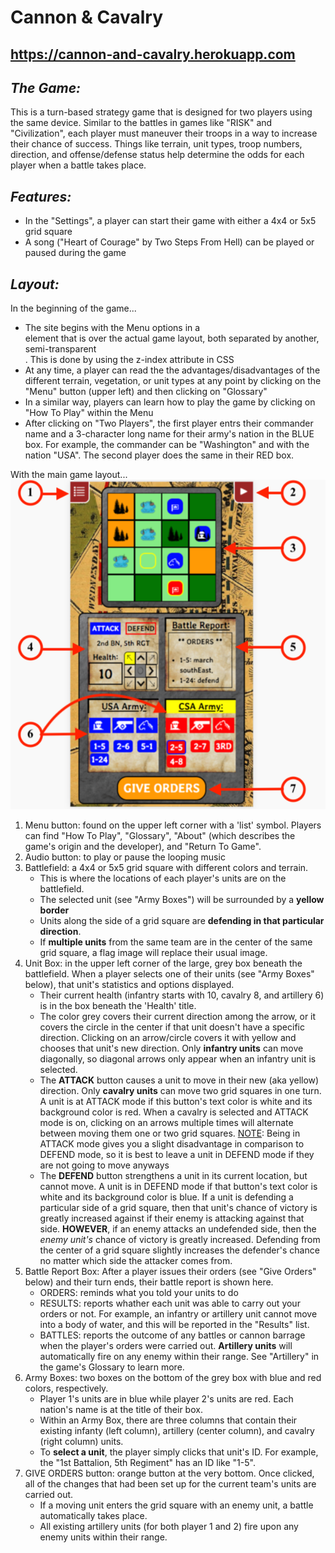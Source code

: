 # Cannon & Cavalry

## https://cannon-and-cavalry.herokuapp.com

## <i>The Game:</i>
This is a turn-based strategy game that is designed for two players using the same device. Similar to the battles in games like "RISK" and "Civilization", each player must maneuver their troops in a way to increase their chance of success. Things like terrain, unit types, troop numbers, direction, and offense/defense status help determine the odds for each player when a battle takes place.

## <i>Features:</i>
- In the "Settings", a player can start their game with either a 4x4 or 5x5 grid square
- A song ("Heart of Courage" by Two Steps From Hell) can be played or paused during the game

## <i>Layout:</i>
In the beginning of the game...
- The site begins with the Menu options in a <div> element that is over the actual game layout, both separated by another, semi-transparent <div>. This is done by using the z-index attribute in CSS
- At any time, a player can read the the advantages/disadvantages of the different terrain, vegetation, or unit types at any point by clicking on the "Menu" button (upper left) and then clicking on "Glossary"
- In a similar way, players can learn how to play the game by clicking on "How To Play" within the Menu
- After clicking on "Two Players", the first player entrs their commander name and a 3-character long name for their army's nation in the BLUE box. For example, the commander can be "Washington" and with the nation "USA". The second player does the same in their RED box.

With the main game layout...
<img src="views/stylesheets/images/can_and_cav_layout.png">
<ol>
  <li>
    Menu button: found on the upper left corner with a 'list' symbol. Players can find "How To Play", "Glossary", "About" (which describes the game's origin and the developer), and "Return To Game".
  </li>
  <li>
    Audio button: to play or pause the looping music
  </li>
  <li>
    Battlefield: a 4x4 or 5x5 grid square with different colors and terrain.
      <ul>
        <li>
          This is where the locations of each player's units are on the battlefield.
        </li>
        <li>
          The selected unit (see "Army Boxes") will be surrounded by a <b>yellow border</b>
        </li>
        <li>
          Units along the side of a grid square are <b>defending in that particular direction</b>.
        </li>
        <li>
          If <b>multiple units</b> from the same team are in the center of the same grid square, a flag image will replace their usual image.
        </li>
      </ul>
  </li>
  <li>
    Unit Box: in the upper left corner of the large, grey box beneath the battlefield. When a player selects one of their units (see "Army Boxes" below), that unit's statistics and options displayed.
    <ul>
      <li>
        Their current health (infantry starts with 10, cavalry 8, and artillery 6) is in the box beneath the 'Health' title.
      </li>
      <li>
        The color grey covers their current direction among the arrow, or it covers the circle in the center if that unit doesn't have a specific direction. Clicking on an arrow/circle covers it with yellow and chooses that unit's new direction. Only <b>infantry units</b> can move diagonally, so diagonal arrows only appear when an infantry unit is selected.
      </li>
      <li>
        The <b>ATTACK</b> button causes a unit to move in their new (aka yellow) direction. Only <b>cavalry units</b> can move two grid squares in one turn. A unit is at ATTACK mode if this button's text color is white and its background color is red. When a cavalry is selected and ATTACK mode is on, clicking on an arrows multiple times will alternate between moving them one or two grid squares. <u>NOTE</u>: Being in ATTACK mode gives you a slight disadvantage in comparison to DEFEND mode, so it is best to leave a unit in DEFEND mode if they are not going to move anyways
      </li>
      <li>
        The <b>DEFEND</b> button strengthens a unit in its current location, but cannot move. A unit is in DEFEND mode if that button's text color is white and its background color is blue. If a unit is defending a particular side of a grid square, then that unit's chance of victory is greatly increased against if their enemy is attacking against that side. <b>HOWEVER</b>, if an enemy attacks an undefended side, then the <i>enemy unit's</i> chance of victory is greatly increased. Defending from the center of a grid square slightly increases the defender's chance no matter which side the attacker comes from.
      </li>
    </ul>
  </li>
  <li>
    Battle Report Box: After a player issues their orders (see "Give Orders" below) and their turn ends, their battle report is shown here.
    <ul>
      <li>
        ORDERS: reminds what you told your units to do
      </li>
      <li>
        RESULTS: reports whather each unit was able to carry out your orders or not. For example, an infantry or artillery unit cannot move into a body of water, and this will be reported in the "Results" list.
      </li>
      <li>
        BATTLES: reports the outcome of any battles or cannon barrage when the player's orders were carried out. <b>Artillery units</b> will automatically fire on any enemy within their range. See "Artillery" in the game's Glossary to learn more.
      </li>
    </ul>
  </li>
  <li>
    Army Boxes: two boxes on the bottom of the grey box with blue and red colors, respectively.
    <ul>
      <li>
        Player 1's units are in blue while player 2's units are red. Each nation's name is at the title of their box.
      </li>
      <li>
        Within an Army Box, there are three columns that contain their existing infanty (left column), artillery (center column), and cavalry (right column) units.
      </li>
      <li>
        To <b>select a unit</b>, the player simply clicks that unit's ID. For example, the "1st Battalion, 5th Regiment" has an ID like "1-5".
      </li>
    </ul>
  </li>
  <li>
    GIVE ORDERS button: orange button at the very bottom. Once clicked, all of the changes that had been set up for the current team's units are carried out.
    <ul>
      <li>
        If a moving unit enters the grid square with an enemy unit, a battle automatically takes place.
      </li>
      <li>
        All existing artillery units (for both player 1 and 2) fire upon any enemy units within their range.
      </li>
    </ul>
  </li>
</ol>
